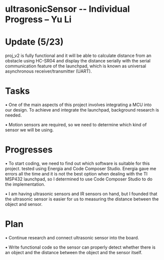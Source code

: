 # ultrasonicSensor -- Individual Progress – Yu Li

# Update (5/23)
  proj_v2 is fully functional and it will be able to calculate distance from an obstacle using HC-SR04 and display the distance serially with the serial communication feature of the launchpad, which is known as universal asynchronous receiver/transmitter (UART).


# Tasks
  •	One of the main aspects of this project involves integrating a MCU into our design. To achieve and integrate the launchpad, background research is needed.
  
  •	Motion sensors are required, so we need to determine which kind of sensor we will be using. 
# Progresses
  •	To start coding, we need to find out which software is suitable for this project. tested using Energia and Code Composer Studio. Energia gave me errors all the time and it is not the best option when dealing with the TI MSP432 launchpad, so I determined to use Code Composer Studio to do the implementation.
  
  •	I am having ultrasonic sensors and IR sensors on hand, but I founded that the ultrasonic sensor is easier for us to measuring the distance between the object and sensor. 
# Plan
  •	Continue research and connect ultrasonic sensor into the board.
  
  •	Write functional code so the sensor can properly detect whether there is an object and the distance between the object and the sensor itself. 

